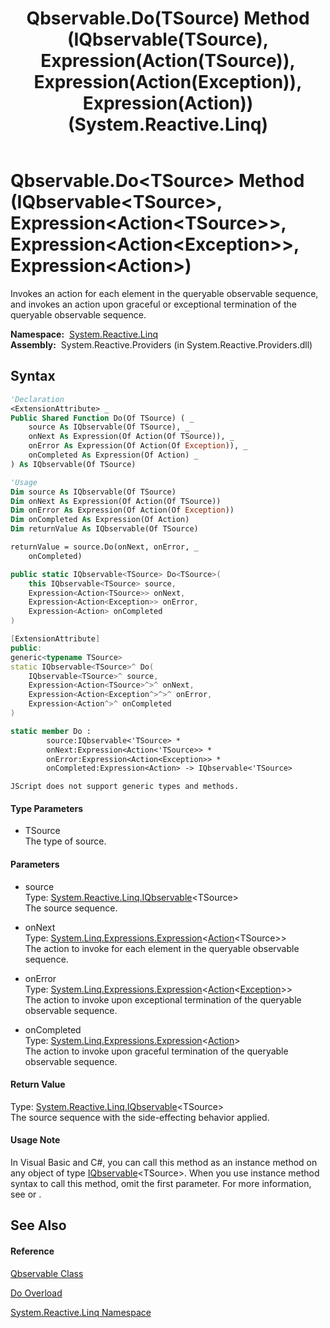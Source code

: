 ﻿---
title: Qbservable.Do(TSource) Method (IQbservable(TSource), Expression(Action(TSource)), Expression(Action(Exception)), Expression(Action)) (System.Reactive.Linq)
TOCTitle: Do(TSource) Method (IQbservable(TSource), Expression(Action(TSource)), Expression(Action(Exception)), Expression(Action))
ms:assetid: M:System.Reactive.Linq.Qbservable.Do``1(System.Reactive.Linq.IQbservable{``0},System.Linq.Expressions.Expression{System.Action{``0}},System.Linq.Expressions.Expression{System.Action{System.Exception}},System.Linq.Expressions.Expression{System.Action})
ms:mtpsurl: https://msdn.microsoft.com/en-us/library/Hh229247(v=VS.103)
ms:contentKeyID: 36068662
ms.date: 06/28/2011
mtps_version: v=VS.103
dev_langs:
- vb
- csharp
- c++
- fsharp
- jscript
---

# Qbservable.Do\<TSource\> Method (IQbservable\<TSource\>, Expression\<Action\<TSource\>\>, Expression\<Action\<Exception\>\>, Expression\<Action\>)

Invokes an action for each element in the queryable observable sequence, and invokes an action upon graceful or exceptional termination of the queryable observable sequence.

**Namespace:**  [System.Reactive.Linq](hh211929\(v=vs.103\).md)  
**Assembly:**  System.Reactive.Providers (in System.Reactive.Providers.dll)

## Syntax

``` vb
'Declaration
<ExtensionAttribute> _
Public Shared Function Do(Of TSource) ( _
    source As IQbservable(Of TSource), _
    onNext As Expression(Of Action(Of TSource)), _
    onError As Expression(Of Action(Of Exception)), _
    onCompleted As Expression(Of Action) _
) As IQbservable(Of TSource)
```

``` vb
'Usage
Dim source As IQbservable(Of TSource)
Dim onNext As Expression(Of Action(Of TSource))
Dim onError As Expression(Of Action(Of Exception))
Dim onCompleted As Expression(Of Action)
Dim returnValue As IQbservable(Of TSource)

returnValue = source.Do(onNext, onError, _
    onCompleted)
```

``` csharp
public static IQbservable<TSource> Do<TSource>(
    this IQbservable<TSource> source,
    Expression<Action<TSource>> onNext,
    Expression<Action<Exception>> onError,
    Expression<Action> onCompleted
)
```

``` c++
[ExtensionAttribute]
public:
generic<typename TSource>
static IQbservable<TSource>^ Do(
    IQbservable<TSource>^ source, 
    Expression<Action<TSource>^>^ onNext, 
    Expression<Action<Exception^>^>^ onError, 
    Expression<Action^>^ onCompleted
)
```

``` fsharp
static member Do : 
        source:IQbservable<'TSource> * 
        onNext:Expression<Action<'TSource>> * 
        onError:Expression<Action<Exception>> * 
        onCompleted:Expression<Action> -> IQbservable<'TSource> 
```

``` jscript
JScript does not support generic types and methods.
```

#### Type Parameters

  - TSource  
    The type of source.

#### Parameters

  - source  
    Type: [System.Reactive.Linq.IQbservable](hh229328\(v=vs.103\).md)\<TSource\>  
    The source sequence.  

<!-- end list -->

  - onNext  
    Type: [System.Linq.Expressions.Expression](https://msdn.microsoft.com/en-us/library/Bb335710)\<[Action](https://msdn.microsoft.com/en-us/library/018hxwa8)\<TSource\>\>  
    The action to invoke for each element in the queryable observable sequence.  

<!-- end list -->

  - onError  
    Type: [System.Linq.Expressions.Expression](https://msdn.microsoft.com/en-us/library/Bb335710)\<[Action](https://msdn.microsoft.com/en-us/library/018hxwa8)\<[Exception](https://msdn.microsoft.com/en-us/library/c18k6c59)\>\>  
    The action to invoke upon exceptional termination of the queryable observable sequence.  

<!-- end list -->

  - onCompleted  
    Type: [System.Linq.Expressions.Expression](https://msdn.microsoft.com/en-us/library/Bb335710)\<[Action](https://msdn.microsoft.com/en-us/library/Bb534741)\>  
    The action to invoke upon graceful termination of the queryable observable sequence.  

#### Return Value

Type: [System.Reactive.Linq.IQbservable](hh229328\(v=vs.103\).md)\<TSource\>  
The source sequence with the side-effecting behavior applied.  

#### Usage Note

In Visual Basic and C\#, you can call this method as an instance method on any object of type [IQbservable](hh229328\(v=vs.103\).md)\<TSource\>. When you use instance method syntax to call this method, omit the first parameter. For more information, see [](https://msdn.microsoft.com/en-us/library/Bb384936) or [](https://msdn.microsoft.com/en-us/library/Bb383977).

## See Also

#### Reference

[Qbservable Class](hh211693\(v=vs.103\).md)

[Do Overload](hh211955\(v=vs.103\).md)

[System.Reactive.Linq Namespace](hh211929\(v=vs.103\).md)

